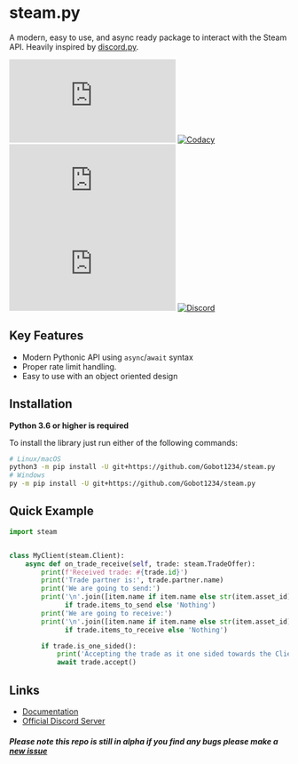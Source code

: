 steam.py
=========

A modern, easy to use, and async ready package to interact with the Steam API. Heavily inspired by [discord.py](https://github.com/Rapptz/discord.py).

![License](https://img.shields.io/github/license/Gobot1234/steam.py) [![Codacy](https://img.shields.io/codacy/grade/a0405599d4ab4a8c82655873d7443532)](https://app.codacy.com/manual/Gobot1234/steam.py) [![GitHub issues](https://img.shields.io/github/issues-raw/Gobot1234/steam.py)](https://github.com/Gobot1234/steam.py/issues) [![GitHub stars](https://img.shields.io/github/stars/Gobot1234/steam.py)](https://github.com/Gobot1234/steam.py/stargazers) [![Discord](https://img.shields.io/discord/678629505094647819?color=7289da&label=Discord&logo=discord)](https://discord.gg/MQ68WUS)

Key Features
--------------

- Modern Pythonic API using `async`/`await` syntax
- Proper rate limit handling.
- Easy to use with an object oriented design

Installation
--------------

**Python 3.6 or higher is required**

To install the library just run either of the following commands:

```sh
# Linux/macOS
python3 -m pip install -U git+https://github.com/Gobot1234/steam.py
# Windows
py -m pip install -U git+https://github.com/Gobot1234/steam.py
```

Quick Example
--------------

```py
import steam


class MyClient(steam.Client):
    async def on_trade_receive(self, trade: steam.TradeOffer):
        print(f'Received trade: #{trade.id}')
        print('Trade partner is:', trade.partner.name)
        print('We are going to send:')
        print('\n'.join([item.name if item.name else str(item.asset_id) for item in trade.items_to_send])
              if trade.items_to_send else 'Nothing')
        print('We are going to receive:')
        print('\n'.join([item.name if item.name else str(item.asset_id) for item in trade.items_to_receive])
              if trade.items_to_receive else 'Nothing')

        if trade.is_one_sided():
            print('Accepting the trade as it one sided towards the ClientUser')
            await trade.accept()
```

Links
------

  - [Documentation](https://steampy.readthedocs.io/en/latest/index.html)
  - [Official Discord Server](https://discord.gg/MQ68WUS)

##### Please note this repo is still in alpha if you find any bugs please make a [new issue](https://github.com/Gobot1234/steam.py/issues/new)
